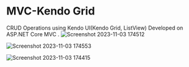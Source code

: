 # MVC-Kendo Grid 
CRUD Operations using Kendo UI(Kendo Grid, ListView) Developed on ASP.NET Core MVC . 
![Screenshot 2023-11-03 174512](https://github.com/Manu-18/MVC/assets/139128640/ee5677c8-7560-4cf8-b93e-0a9d87a0ce91)

![Screenshot 2023-11-03 174553](https://github.com/Manu-18/MVC/assets/139128640/12b91318-b7b5-49bd-b6bd-ebdeecd1fa9a)

![Screenshot 2023-11-03 174415](https://github.com/Manu-18/MVC/assets/139128640/996b2038-0bdb-4ddb-9536-75b1443d3d26)
